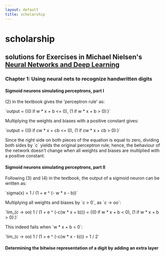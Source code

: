 ```yaml
---
layout: default
title: scholarship
---
```


<div class="row">
  <div class="col-md-12">
    <div class="page-header">
      <h1>scholarship</h1>
    </div>
  </div>
</div><!--/ .row -->

## solutions for Exercises in Michael Nielsen's [Neural Networks and Deep Learning](http://neuralnetworksanddeeplearning.com/)

### Chapter 1: Using neural nets to recognize handwritten digits</h3>
      
#### Sigmoid neurons simulating perceptrons, part I
      
(2) in the textbook gives the 'perceptron rule' as:

<p>
`output = {(0 if w * x + b <= 0), (1 if w * x + b > 0):}`
</p>

Multiplying the weights and biases with a positive constant gives:

<p>
`output = {(0 if cw * x + cb <= 0), (1 if cw * x + cb > 0):}`
</p>

<p>
Since the right side on both pieces of the equation is equal to zero, dividing both sides by `c` yields the original perceptron rule; hence, the behaviour of the network doesn't change when all weights and biases are multiplied with a positive constant.
</p>

#### Sigmoid neurons simulating perceptrons, part II 

Following (3) and (4) in the textbook, the output of a sigmoid neuron can be written as:

<p>
`sigma(x) = 1 / (1 + e ^ (- w * x - b))`
</p>

<p>
Multiplying all weights and biases by `c > 0`, as `c -> oo`:
</p>

<p>
`lim_(c -> oo) 1 / (1 + e ^ (-c(w * x + b))) = {(0 if w * x + b < 0), (1 if w * x + b > 0):}`
</p>

<p>
This indeed fails when `w * x + b = 0`:
</p>

<p>
`lim_(c -> oo) 1 / (1 + e ^ (-c(w * x - b))) = 1 / 2`
</p>

#### Determining the bitwise representation of a digit by adding an extra layer

<script type="text/javascript" async
  src="https://cdn.mathjax.org/mathjax/latest/MathJax.js?config=TeX-MML-AM_CHTML">
</script>

